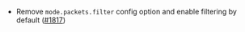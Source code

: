 *   Remove `mode.packets.filter` config option and enable filtering by default
    ([#1817](https://github.com/informalsystems/ibc-rs/issues/1817))
